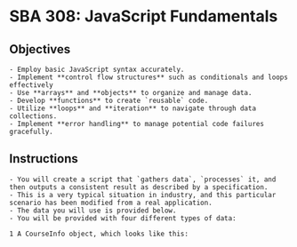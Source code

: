 # SBA 308: JavaScript Fundamentals
## Objectives
    - Employ basic JavaScript syntax accurately.
    - Implement **control flow structures** such as conditionals and loops effectively
    - Use **arrays** and **objects** to organize and manage data.
    - Develop **functions** to create `reusable` code.
    - Utilize **loops** and **iteration** to navigate through data collections.
    - Implement **error handling** to manage potential code failures gracefully.

## Instructions
    - You will create a script that `gathers data`, `processes` it, and then outputs a consistent result as described by a specification. 
    - This is a very typical situation in industry, and this particular scenario has been modified from a real application. 
    - The data you will use is provided below.
    - You will be provided with four different types of data:

    1 A CourseInfo object, which looks like this:
